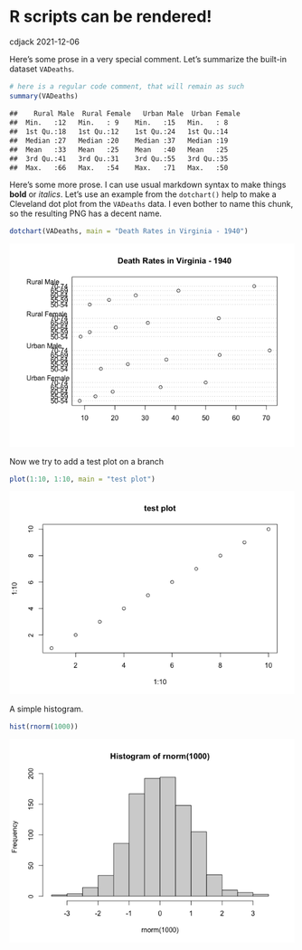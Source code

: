 R scripts can be rendered!
================
cdjack
2021-12-06

Here’s some prose in a very special comment. Let’s summarize the
built-in dataset `VADeaths`.

``` r
# here is a regular code comment, that will remain as such
summary(VADeaths)
```

    ##    Rural Male  Rural Female   Urban Male  Urban Female
    ##  Min.   :12   Min.   : 9    Min.   :15   Min.   : 8   
    ##  1st Qu.:18   1st Qu.:12    1st Qu.:24   1st Qu.:14   
    ##  Median :27   Median :20    Median :37   Median :19   
    ##  Mean   :33   Mean   :25    Mean   :40   Mean   :25   
    ##  3rd Qu.:41   3rd Qu.:31    3rd Qu.:55   3rd Qu.:35   
    ##  Max.   :66   Max.   :54    Max.   :71   Max.   :50

Here’s some more prose. I can use usual markdown syntax to make things
**bold** or *italics*. Let’s use an example from the `dotchart()` help
to make a Cleveland dot plot from the `VADeaths` data. I even bother to
name this chunk, so the resulting PNG has a decent name.

``` r
dotchart(VADeaths, main = "Death Rates in Virginia - 1940")
```

![](render_Rscript_files/figure-gfm/dotchart-1.png)<!-- -->

Now we try to add a test plot on a branch

``` r
plot(1:10, 1:10, main = "test plot")
```

![](render_Rscript_files/figure-gfm/plot-1.png)<!-- -->

A simple histogram.

``` r
hist(rnorm(1000))
```

![](render_Rscript_files/figure-gfm/histogram-1.png)<!-- -->
